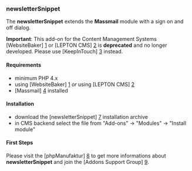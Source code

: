 ### newsletterSnippet

The **newsletterSnippet** extends the **Massmail** module with a sign on and off dialog.

**Important**: This add-on for the Content Management Systems [WebsiteBaker] [1] or [LEPTON CMS] [2] is **deprecated** and no longer developed. Please use [KeepInTouch] [3] instead. 

#### Requirements

* minimum PHP 4.x
* using [WebsiteBaker] [1] _or_ using [LEPTON CMS] [2]
* [Massmail] [4] installed

#### Installation

* download the [newsletterSnippet] [7] installation archive
* in CMS backend select the file from "Add-ons" -> "Modules" -> "Install module"

#### First Steps

Please visit the [phpManufaktur] [8] to get more informations about **newsletterSnippet** and join the [Addons Support Group] [9].

[1]: http://websitebaker2.org "WebsiteBaker Content Management System"
[2]: http://lepton-cms.org "LEPTON CMS"
[3]: https://addons.phpmanufaktur.de/download.php?file=KeepInTouch
[4]: http://www.websitebaker2.org/de/add-ons/module/modulverzeichnis.php?download=ca44
[7]: https://addons.phpmanufaktur.de/download.php?file=newsletterSnippet
[8]: http://phpmanufaktur.de/cms/topics/newsletter-snippet.php
[9]: https://phpmanufaktur.de/support
